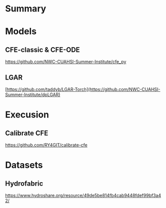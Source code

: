 # Summary

# Models
## CFE-classic & CFE-ODE
https://github.com/NWC-CUAHSI-Summer-Institute/cfe_py

## LGAR
[https://github.com/taddyb/LGAR-Torch](https://github.com/NWC-CUAHSI-Summer-Institute/dpLGAR)


# Execusion 
## Calibrate CFE
https://github.com/RY4GIT/calibrate-cfe

# Datasets
## Hydrofabric
https://www.hydroshare.org/resource/49de5be814fb4cab9448fdef99bf3a42/

